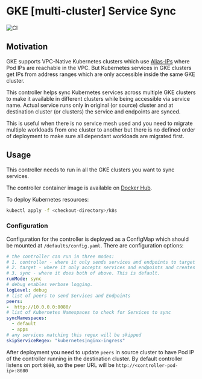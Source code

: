 # GKE [multi-cluster] Service Sync

![CI](https://github.com/vihangvk/gke-service-sync/workflows/CI/badge.svg)

## Motivation

GKE supports VPC-Native Kubernetes clusters which use [Alias-IPs](https://cloud.google.com/vpc/docs/alias-ip) where Pod IPs are reachable in the VPC. But Kubernetes services in GKE clusters get IPs from address ranges which are only accessible inside the same GKE cluster.

This controller helps sync Kubernetes services across multiple GKE clusters to make it available in different clusters while being accessible via service name. Actual service runs only in original (or source) cluster and at destination cluster (or clusters) the service and endpoints are synced.

This is useful when there is no service mesh used and you need to migrate multiple workloads from one cluster to another but there is no defined order of deployment to make sure all dependant workloads are migrated first.

## Usage

This controller needs to run in all the GKE clusters you want to sync services.

The controller container image is available on [Docker Hub](https://hub.docker.com/r/vihangvk/gke-service-sync).

To deploy Kubernetes resources:

```bash
kubectl apply -f <checkout-directory>/k8s
```

### Configuration

Configuration for the controller is deployed as a ConfigMap which should be mounted at `/defaults/config.yaml`. There are configuration options:

```yaml
# the controller can run in three modes:
# 1. controller - where it only sends services and endpoints to target peers
# 2. target - where it only accepts services and endpoints and creates and updates those in current cluster
# 3. sync - where it does both of above. This is default.
runMode: sync
# debug enables verbose logging.
logLevel: debug
# list of peers to send Services and Endpoints
peers:
-  http://10.0.0.0:8080/
# list of Kubernetes Namespaces to check for Services to sync
syncNamespaces:
  - default
  - apps
# any services matching this regex will be skipped
skipServiceRegex: "kubernetes|nginx-ingress"
```

After deployment you need to update `peers` in source cluster to have Pod IP of the controller running in the destination cluster. By default controller listens on port `8080`, so the peer URL will be `http://<controller-pod-ip>:8080`
